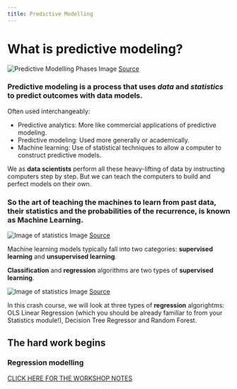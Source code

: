 ```yaml
---
title: Predictive Modelling
---
```


# What is predictive modeling?

![Predictive Modelling Phases]({{site.baseurl}}/img/Predictive-Modelling-Phases.jpg)
Image [Source](https://www.researchgate.net/profile/Jayson_Victoriano/publication/328216741/figure/fig1/AS:748458000527364@1555457701530/Predictive-Modelling-Phases_W640.jpg)

### Predictive modeling is a process that uses *data* and *statistics* to predict outcomes with data models. 


Often used interchangeably:

- Predictive analytics: More like commercial applications of predictive modeling.
- Predictive modeling: Used more generally or academically. 
- Machine learning: Use of statistical techniques to allow a computer to construct predictive models.


We as **data scientists** perform all these heavy-lifting of data by instructing computers step by step. But we can teach the computers to build and perfect models on their own.

### So the art of teaching the machines to learn from past data, their statistics and the probabilities of the recurrence, is known as **Machine Learning**.


![Image of statistics]({{site.baseurl}}/img/machine_learning.png) 
Image [Source](https://xkcd.com/1838/)


Machine learning models typically fall into two categories: **supervised learning** and **unsupervised learning**. 

**Classification** and **regression** algorithms are two types of **supervised learning**.

![Image of statistics]({{site.baseurl}}/img/regression_classification.png)
Image [Source](https://miro.medium.com/max/1163/1*Qn4eJPhkvrEQ62CtmydLZw.png)


In this crash course, we will look at three types of **regression** algorightms: OLS Linear Regression (which you should be already familiar to from your Statistics module!), Decision Tree Regressor and Random Forest.

## The hard work begins

### Regression modelling

[CLICK HERE FOR THE WORKSHOP NOTES](https://colab.research.google.com/drive/1kA4OjgXhCIooRqH1i00QGkO6-WkpSORv)



